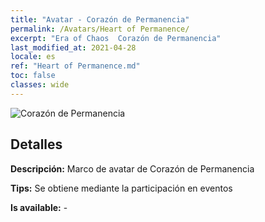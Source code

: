 ```yaml
---
title: "Avatar - Corazón de Permanencia"
permalink: /Avatars/Heart of Permanence/
excerpt: "Era of Chaos  Corazón de Permanencia"
last_modified_at: 2021-04-28
locale: es
ref: "Heart of Permanence.md"
toc: false
classes: wide
---
```

 ![Corazón de Permanencia](/images/a/avatarFrame_54.png)

## Detalles

 **Descripción:** Marco de avatar de Corazón de Permanencia 

 **Tips:** Se obtiene mediante la participación en eventos 

 **Is available:**  - 

